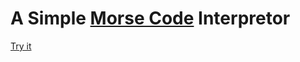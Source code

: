 # A Simple [Morse Code](https://en.wikipedia.org/wiki/Morse_code) Interpretor

[Try it](http://akshaykhale.com/morse-code-translator/)
